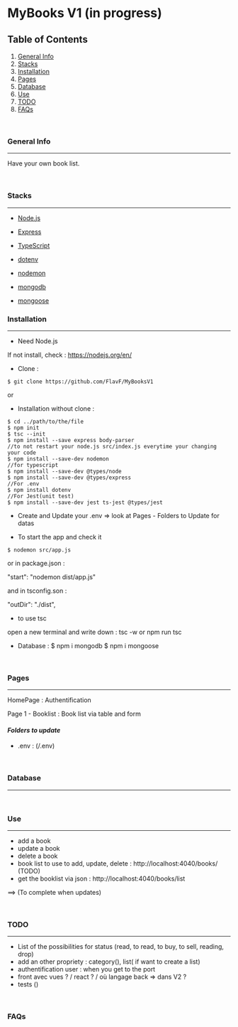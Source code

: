 # MyBooks V1 (in progress)

## Table of Contents

1. [General Info](#general-info)
2. [Stacks](#stacks)
3. [Installation](#installation)
4. [Pages](#pages)
5. [Database](#database)
6. [Use](#use)
7. [TODO](#todo)
8. [FAQs](#faqs)

<br/>

### General Info

---

Have your own book list.

<br/>

### Stacks

---

- [Node.js](https://nodejs.org/en/)
- [Express](https://expressjs.com/)
- [TypeScript](https://www.typescriptlang.org/)

- [dotenv](https://www.npmjs.com/package/dotenv)
- [nodemon](https://www.npmjs.com/package/nodemon)

- [mongodb](https://www.npmjs.com/package/mongodb)
- [mongoose](https://www.npmjs.com/package/mongoose)

### Installation

---

- Need Node.js

If not install, check : https://nodejs.org/en/

- Clone :

```
$ git clone https://github.com/FlavF/MyBooksV1
```

or

- Installation without clone :

```
$ cd ../path/to/the/file
$ npm init
$ tsc --init
$ npm install --save express body-parser
//to not restart your node.js src/index.js everytime your changing your code
$ npm install --save-dev nodemon
//for typescript
$ npm install --save-dev @types/node
$ npm install --save-dev @types/express
//For .env
$ npm install dotenv
//For Jest(unit test)
$ npm install --save-dev jest ts-jest @types/jest
```
- Create and Update your .env => look at Pages - Folders to Update for datas

- To start the app and check it

```
$ nodemon src/app.js
```
or  in package.json :

"start": "nodemon dist/app.js"

and in tsconfig.son : 

"outDir": "./dist",

- to use tsc

open a new terminal and write down : tsc -w or npm run tsc

- Database :
$ npm i mongodb
$ npm i mongoose

<br/>

### Pages

---

HomePage : Authentification

Page 1 - Booklist : Book list via table and form



#### _Folders to update_

- .env : (/.env)


<br/>

### Database
---


<br/>

### Use
---

- add a book 
- update a book  
- delete a book 
- book list to use to add, update, delete : http://localhost:4040/books/ (TODO)
- get the booklist via json : http://localhost:4040/books/list

==> (To complete when updates)

<br/>

### TODO

---

- List of the possibilities for status (read, to read, to buy, to sell, reading, drop)
- add an other propriety : category(), list( if want to create a list)
- authentification user : when you get to the port
- front avec vues ? / react ? / où langage back => dans V2 ?
- tests ()


<br/>

### FAQs
